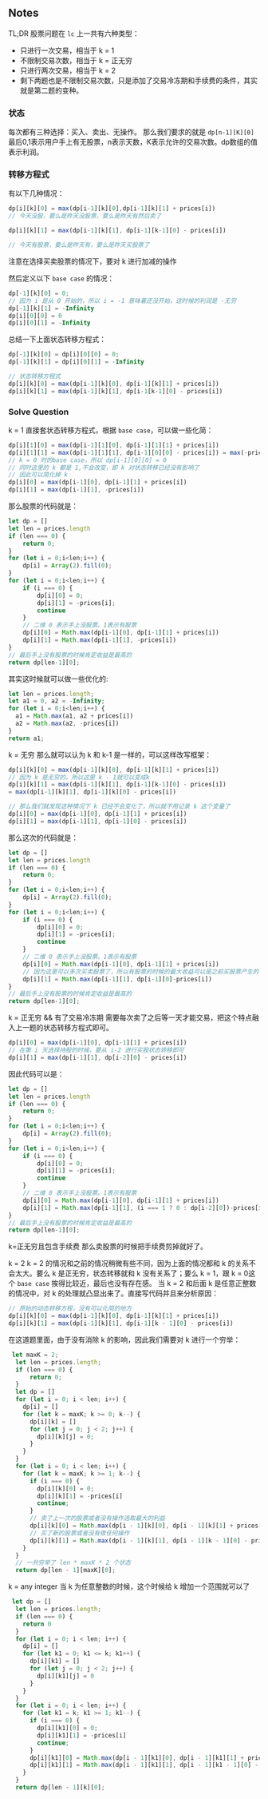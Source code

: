 ## Notes
TL;DR
股票问题在 `lc` 上一共有六种类型：
- 只进行一次交易，相当于 k = 1
- 不限制交易次数，相当于 k = 正无穷
- 只进行两次交易，相当于 k = 2
- 剩下两题也是不限制交易次数，只是添加了交易冷冻期和手续费的条件，其实就是第二题的变种。

### 状态
每次都有三种选择：买入、卖出、无操作。
那么我们要求的就是 `dp[n-1][K][0]`最后0,1表示用户手上有无股票，n表示天数，K表示允许的交易次数。dp数组的值表示利润。

### 转移方程式
有以下几种情况：
```js
dp[i][k][0] = max(dp[i-1][k][0],dp[i-1][k][1] + prices[i])
// 今天没股，要么是昨天没股票，要么是昨天有然后卖了

dp[i][k][1] = max(dp[i-1][k][1], dp[i-1][k-1][0] - prices[i])

// 今天有股票，要么是昨天有，要么是昨天买股票了
```
注意在选择买卖股票的情况下，要对 k 进行加减的操作

然后定义以下 `base case` 的情况：
```js
dp[-1][k][0] = 0;
// 因为 i 是从 0 开始的，所以 i = -1 意味着还没开始，这时候的利润是 -无穷
dp[-1][k][1] = -Infinity
dp[i][0][0] = 0
dp[i][0][1] = -Infinity
```

总结一下上面状态转移方程式：
```js
dp[-1][k][0] = dp[i][0][0] = 0;
dp[-1][k][1] = dp[i][0][1] = -Infinity

// 状态转移方程式
dp[i][k][0] = max(dp[i-1][k][0], dp[i-1][k][1] + prices[i])
dp[i][k][1] = max(dp[i-1][k][1], dp[i-1[k-1][0] - prices[i])
```

### Solve Question
k = 1
直接套状态转移方程式，根据 `base case`，可以做一些化简：
```js
dp[i][1][0] = max(dp[i-1][1][0], dp[i-1][1][1] + prices[i])
dp[i][1][1] = max(dp[i-1][1][1], dp[i-1][0][0] - prices[i]) = max(-prices[i])
// k = 0 时的base case，所以 dp[i-1][0][0] = 0
// 同时这里的 k 都是 1,不会改变，即 k 对状态转移已经没有影响了
// 因此可以简化掉 k
dp[i][0] = max(dp[i-1][0], dp[i-1][1] + prices[i])
dp[i][1] = max(dp[i-1][1], -prices[i])
```

那么股票的代码就是：
```js
let dp = []
let len = prices.length
if (len === 0) {
    return 0;
}
for (let i = 0;i<len;i++) {
    dp[i] = Array(2).fill(0);
}
for (let i = 0;i<len;i++) {
    if (i === 0) {
        dp[i][0] = 0;
        dp[i][1] = -prices[i];
        continue
    }
    // 二维 0 表示手上没股票。1表示有股票
    dp[i][0] = Math.max(dp[i-1][0], dp[i-1][1] + prices[i])
    dp[i][1] = Math.max(dp[i-1][1], -prices[i])
}
// 最后手上没有股票的时候肯定收益是最高的
return dp[len-1][0];
```
其实这时候就可以做一些优化的:
```js
let len = prices.length;
let a1 = 0, a2 = -Infinity;
for (let i = 0;i<len;i++) {
  a1 = Math.max(a1, a2 + prices[i])
  a2 = Math.max(a2, -prices[i])
}
return a1;
```

k = 无穷
那么就可以认为 k 和 k-1 是一样的，可以这样改写框架：
```js
dp[i][k][0] = max(dp[i-1][k][0], dp[i-1][k][1] + prices[i])
// 因为 k 是无穷的，所以这里 k - 1就可以变成k
dp[i][k][1] = max(dp[i-1][k][1], dp[i-1][k-1][0] - prices[i])
= max(dp[i-1][k][1], dp[i-1][k][0] - prices[i])

// 那么我们就发现这种情况下 k 已经不会变化了，所以就不用记录 k 这个变量了
dp[i][0] = max(dp[i-1][0], dp[i-1][1] + prices[i])
dp[i][1] = max(dp[i-1][1], dp[i-1][0] - prices[i])
```

那么这次的代码就是：
```js
let dp = []
let len = prices.length
if (len === 0) {
    return 0;
}
for (let i = 0;i<len;i++) {
    dp[i] = Array(2).fill(0);
}
for (let i = 0;i<len;i++) {
    if (i === 0) {
        dp[i][0] = 0;
        dp[i][1] = -prices[i];
        continue
    }
    // 二维 0 表示手上没股票。1表示有股票
    dp[i][0] = Math.max(dp[i-1][0], dp[i-1][1] + prices[i])
    // 因为这里可以多次买卖股票了，所以有股票的时候的最大收益可以是之前买股票产生的
    dp[i][1] = Math.max(dp[i-1][1], dp[i-1][0]-prices[i])
}
// 最后手上没有股票的时候肯定收益是最高的
return dp[len-1][0];
```

k = 正无穷 && 有了交易冷冻期
需要每次卖了之后等一天才能交易，把这个特点融入上一题的状态转移方程式即可。
```js
dp[i][0] = max(dp[i-1][0], dp[i-1][1] + prices[i])
// 在第 i 天选择持股的时候，要从 i-2 进行买股状态转移即可
dp[i][1] = max(dp[i-1][1], dp[i-2][0] - prices[i])
```

因此代码可以是：
```js
let dp = []
let len = prices.length
if (len === 0) {
    return 0;
}
for (let i = 0;i<len;i++) {
    dp[i] = Array(2).fill(0);
}
for (let i = 0;i<len;i++) {
    if (i === 0) {
        dp[i][0] = 0;
        dp[i][1] = -prices[i];
        continue
    }
    // 二维 0 表示手上没股票。1表示有股票
    dp[i][0] = Math.max(dp[i-1][0], dp[i-1][1] + prices[i])
    dp[i][1] = Math.max(dp[i-1][1], (i === 1 ? 0 : dp[i-2][0])-prices[i])
}
// 最后手上没有股票的时候肯定收益是最高的
return dp[len-1][0];
```

k=正无穷且包含手续费
那么卖股票的时候把手续费剪掉就好了。


k = 2
k = 2 的情况和之前的情况稍微有些不同，因为上面的情况都和 k 的关系不会太大。要么 k 是正无穷，状态转移就和 k 没有关系了；要么 k = 1，跟 k = 0这个 `base case` 挨得比较近，最后也没有存在感。
当 k = 2 和后面 k 是任意正整数的情况中，对 k 的处理就凸显出来了。直接写代码并且来分析原因：
```js
// 原始的动态转移方程，没有可以化简的地方
dp[i][k][0] = max(dp[i-1][k][0], dp[i-1][k][1] + prices[i])
dp[i][k][1] = max(dp[i-1][k][1], dp[i-1][k - 1][0] - prices[i])
```

在这道题里面，由于没有消除 k 的影响，因此我们需要对 k 进行一个穷举：
```js
 let maxK = 2;
  let len = prices.length;
  if (len === 0) {
      return 0;
  }
  let dp = []
  for (let i = 0; i < len; i++) {
    dp[i] = []
    for (let k = maxK; k >= 0; k--) {
      dp[i][k] = []
      for (let j = 0; j < 2; j++) {
        dp[i][k][j] = 0;
      }
    }
  }
  for (let i = 0; i < len; i++) {
    for (let k = maxK; k >= 1; k--) {
      if (i === 0) {
        dp[i][k][0] = 0;
        dp[i][k][1] = -prices[i]
        continue;
      }
      // 卖了上一次的股票或者没有操作选取最大的利益
      dp[i][k][0] = Math.max(dp[i - 1][k][0], dp[i - 1][k][1] + prices[i])
      // 买了新的股票或者没有做任何操作
      dp[i][k][1] = Math.max(dp[i - 1][k][1], dp[i - 1][k - 1][0] - prices[i])
    }
  }
  // 一共穷举了 len * maxK * 2 个状态
  return dp[len - 1][maxK][0];
```

k = any integer 
当 k 为任意整数的时候，这个时候给 k 增加一个范围就可以了
```js
 let dp = []
  let len = prices.length;
  if (len === 0) {
    return 0
  }
  for (let i = 0; i < len; i++) {
    dp[i] = []
    for (let k1 = 0; k1 <= k; k1++) {
      dp[i][k1] = []
      for (let j = 0; j < 2; j++) {
        dp[i][k1][j] = 0
      }
    }
  }
  for (let i = 0; i < len; i++) {
    for (let k1 = k; k1 >= 1; k1--) {
      if (i === 0) {
        dp[i][k1][0] = 0;
        dp[i][k1][1] = -prices[i]
        continue;
      }
      dp[i][k1][0] = Math.max(dp[i - 1][k1][0], dp[i - 1][k1][1] + prices[i])
      dp[i][k1][1] = Math.max(dp[i - 1][k1][1], dp[i - 1][k1 - 1][0] - prices[i])
    }
  }
  return dp[len - 1][k][0];
```